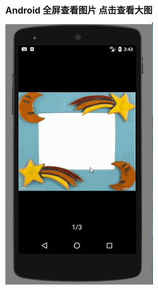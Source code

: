 # Android 全屏查看图片  点击查看大图
![](https://github.com/SomnusWu/AndroidPhotoViewDemo/blob/master/xx11Cs.gif)
